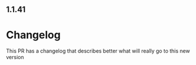 
## 1.1.41

# ChangelogThis PR has a changelog that describes better what will really go to this new version
                